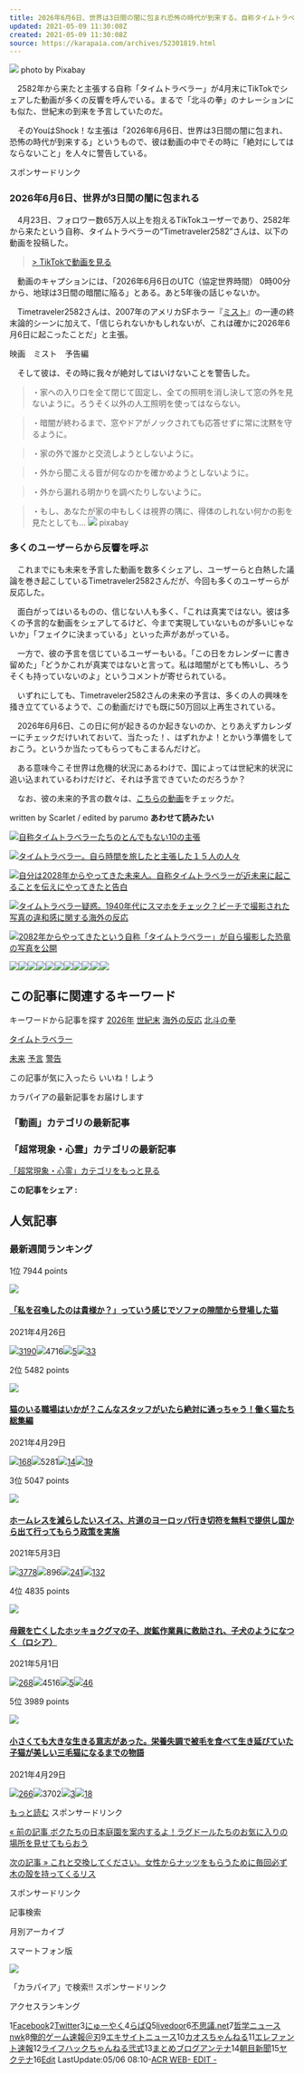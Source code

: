 ```yaml
---
title: 2026年6月6日、世界は3日間の闇に包まれ恐怖の時代が到来する。自称タイムトラベラーが予言
updated: 2021-05-09 11:30:08Z
created: 2021-05-09 11:30:08Z
source: https://karapaia.com/archives/52301819.html
---
```


![](https://livedoor.sp.blogimg.jp/karapaia_zaeega/imgs/1/5/1538a35e.jpg)
photo by Pixabay

　2582年から来たと主張する自称「タイムトラベラー」が4月末にTikTokでシェアした動画が多くの反響を呼んでいる。まるで「北斗の拳」のナレーションにも似た、世紀末の到来を予言していたのだ。

　そのYouはShock！な主張は「2026年6月6日、世界は3日間の闇に包まれ、恐怖の時代が到来する」というもので、彼は動画の中でその時に「絶対にしてはならないこと」を人々に警告している。

スポンサードリンク

### 2026年6月6日、世界が3日間の闇に包まれる

　4月23日、フォロワー数65万人以上を抱えるTikTokユーザーであり、2582年から来たという自称、タイムトラベラーの“Timetraveler2582”さんは、以下の動画を投稿した。

> [> TikTokで動画を見る](https://www.tiktok.com/@timetraveler2582/video/6954433942963473670)

　動画のキャプションには、「2026年6月6日のUTC（協定世界時間） 0時00分から、地球は3日間の暗闇に陥る」とある。あと5年後の話じゃないか。

　Timetraveler2582さんは、2007年のアメリカSFホラー『[ミスト](https://amzn.to/3b9MbdY)』の一連の終末論的シーンに加えて、「信じられないかもしれないが、これは確かに2026年6月6日に起こったことだ」と主張。

映画　ミスト　予告編

　そして彼は、その時に我々が絶対してはいけないことを警告した。
> ・家への入り口を全て閉じて固定し、全ての照明を消し決して窓の外を見ないように。ろうそく以外の人工照明を使ってはならない。

> ・暗闇が終わるまで、窓やドアがノックされても応答せずに常に沈黙を守るように。

> ・家の外で誰かと交流しようとしないように。

> ・外から聞こえる音が何なのかを確かめようとしないように。

> ・外から漏れる明かりを調べたりしないように。

> ・もし、あなたが家の中もしくは視界の隅に、得体のしれない何かの影を見たとしても…
![](https://livedoor.blogimg.jp/karapaia_zaeega/imgs/3/6/3626e6c0.jpg)
pixabay

### 多くのユーザーらから反響を呼ぶ

　これまでにも未来を予言した動画を数多くシェアし、ユーザーらと白熱した議論を巻き起こしているTimetraveler2582さんだが、今回も多くのユーザーらが反応した。

　面白がってはいるものの、信じない人も多く、「これは真実ではない。彼は多くの予言的な動画をシェアしてるけど、今まで実現していないものが多いじゃないか」「フェイクに決まっている」といった声があがっている。

　一方で、彼の予言を信じているユーザーもいる。「この日をカレンダーに書き留めた」「どうかこれが真実ではないと言って。私は暗闇がとても怖いし、ろうそくも持っていないのよ」というコメントが寄せられている。

　いずれにしても、Timetraveler2582さんの未来の予言は、多くの人の興味を掻き立てているようで、この動画だけでも既に50万回以上再生されている。

　2026年6月6日、この日に何が起きるのか起きないのか、とりあえずカレンダーにチェックだけいれておいて、当たった！、はずれかよ！とかいう準備をしておこう。というか当たってもらってもこまるんだけど。

　ある意味今こそ世界は危機的状況にあるわけで、国によっては世紀末的状況に追い込まれているわけだけど、それは予言できていたのだろうか？

　なお、彼の未来的予言の数々は、[こちらの動画](https://www.tiktok.com/@timetraveler2582?lang=ja-JP&is_copy_url=1&is_from_webapp=v1)をチェックだ。

written by Scarlet / edited by parumo
**あわせて読みたい**

[![](https://livedoor.blogimg.jp/karapaia_zaeega/imgs/1/4/14856ea9.jpg)自称タイムトラベラーたちのとんでもない10の主張](https://karapaia.com/archives/52260583.html)

[![](https://livedoor.blogimg.jp/karapaia_zaeega/imgs/f/9/f9d82fbf.jpg)タイムトラベラー。自ら時間を旅したと主張した１５人の人々](https://karapaia.com/archives/52240084.html)

[![](https://livedoor.blogimg.jp/karapaia_zaeega/imgs/2/6/2643b8f7.jpg)自分は2028年からやってきた未来人。自称タイムトラベラーが近未来に起こることを伝えにやってきたと告白](https://karapaia.com/archives/52249626.html)

[![](https://livedoor.blogimg.jp/karapaia_zaeega/imgs/c/5/c5d78dbe.jpg)タイムトラベラー疑惑。1940年代にスマホをチェック？ビーチで撮影された写真の違和感に関する海外の反応](https://karapaia.com/archives/52266071.html)

[![](https://livedoor.blogimg.jp/karapaia_zaeega/imgs/b/4/b4b2c3cf.jpg)2082年からやってきたという自称「タイムトラベラー」が自ら撮影した恐竜の写真を公開](https://karapaia.com/archives/52273449.html)

![](https://livedoor.blogimg.jp/karapaia_zaeega/imgs/1/5/1538a35e.jpg)![](https://livedoor.blogimg.jp/karapaia_zaeega/imgs/d/d/dd027b99.jpg)![](https://livedoor.sp.blogimg.jp/karapaia_zaeega/imgs/1/5/1538a35e.jpg)![](https://livedoor.blogimg.jp/karapaia_zaeega/imgs/3/6/3626e6c0.jpg)![](https://livedoor.blogimg.jp/karapaia_zaeega/imgs/5/2/52ec33a8.jpg)![](https://livedoor.blogimg.jp/karapaia_zaeega/imgs/c/4/c47970d2.jpg)![](https://livedoor.blogimg.jp/karapaia_zaeega/imgs/1/4/14856ea9.jpg)![](https://livedoor.blogimg.jp/karapaia_zaeega/imgs/f/9/f9d82fbf.jpg)![](https://livedoor.blogimg.jp/karapaia_zaeega/imgs/2/6/2643b8f7.jpg)![](https://livedoor.blogimg.jp/karapaia_zaeega/imgs/c/5/c5d78dbe.jpg)![](https://livedoor.blogimg.jp/karapaia_zaeega/imgs/b/4/b4b2c3cf.jpg)

## この記事に関連するキーワード

キーワードから記事を探す
[2026年](https://karapaia.com/tag/2026%E5%B9%B4)
[世紀末](https://karapaia.com/tag/%E4%B8%96%E7%B4%80%E6%9C%AB)
[海外の反応](https://karapaia.com/tag/%E6%B5%B7%E5%A4%96%E3%81%AE%E5%8F%8D%E5%BF%9C)
[北斗の拳](https://karapaia.com/tag/%E5%8C%97%E6%96%97%E3%81%AE%E6%8B%B3)

[タイムトラベラー](https://karapaia.com/tag/%E3%82%BF%E3%82%A4%E3%83%A0%E3%83%88%E3%83%A9%E3%83%99%E3%83%A9%E3%83%BC)

[未来](https://karapaia.com/tag/%E6%9C%AA%E6%9D%A5)
[予言](https://karapaia.com/tag/%E4%BA%88%E8%A8%80)
[警告](https://karapaia.com/tag/%E8%AD%A6%E5%91%8A)

この記事が気に入ったら
いいね！しよう

カラパイアの最新記事をお届けします

### 「動画」カテゴリの最新記事

### 「超常現象・心霊」カテゴリの最新記事

[「超常現象・心霊」カテゴリをもっと見る](https://karapaia.com/archives/cat_50034586.html)

 **この記事をシェア :**

## 人気記事

### 最新週間ランキング

1位
7944 points

[![](https://livedoor.blogimg.jp/karapaia_zaeega/imgs/4/5/458a58c0.jpg)](https://karapaia.com/archives/52301410.html)

#### [「私を召喚したのは貴様か？」っていう感じでソファの隙間から登場した猫](https://karapaia.com/archives/52301410.html)

2021年4月26日

[![](https://livedoor.4.blogimg.jp/karapaia_zaeega/imgs/6/f/6f07d0be.png)3190](https://twitter.com/search?q=https%3A%2F%2Fkarapaia.com%2Farchives%2F52301410.html)![](https://livedoor.4.blogimg.jp/karapaia_zaeega/imgs/2/7/27bc7918.png)4716[![](https://livedoor.4.blogimg.jp/karapaia_zaeega/imgs/9/2/924bd12b.png)5](http://b.hatena.ne.jp/entry/karapaia.com/archives/52301410.html)[![](https://livedoor.4.blogimg.jp/karapaia_zaeega/imgs/b/f/bf696b62.png)33](https://karapaia.com/archives/52301410.html#comments)

2位
5482 points

[![](https://livedoor.blogimg.jp/maranda/imgs/0/1/01d1b117.jpg)](https://karapaia.com/archives/52301573.html)

#### [猫のいる職場はいかが？こんなスタッフがいたら絶対に通っちゃう！働く猫たち総集編](https://karapaia.com/archives/52301573.html)

2021年4月29日

[![](https://livedoor.4.blogimg.jp/karapaia_zaeega/imgs/6/f/6f07d0be.png)168](https://twitter.com/search?q=https%3A%2F%2Fkarapaia.com%2Farchives%2F52301573.html)![](https://livedoor.4.blogimg.jp/karapaia_zaeega/imgs/2/7/27bc7918.png)5281[![](https://livedoor.4.blogimg.jp/karapaia_zaeega/imgs/9/2/924bd12b.png)14](http://b.hatena.ne.jp/entry/karapaia.com/archives/52301573.html)[![](https://livedoor.4.blogimg.jp/karapaia_zaeega/imgs/b/f/bf696b62.png)19](https://karapaia.com/archives/52301573.html#comments)

3位
5047 points

[![](https://livedoor.blogimg.jp/karapaia_zaeega/imgs/3/9/39a2f5e5.jpg)](https://karapaia.com/archives/52301671.html)

#### [ホームレスを減らしたいスイス、片道のヨーロッパ行き切符を無料で提供し国から出て行ってもらう政策を実施](https://karapaia.com/archives/52301671.html)

2021年5月3日

[![](https://livedoor.4.blogimg.jp/karapaia_zaeega/imgs/6/f/6f07d0be.png)3778](https://twitter.com/search?q=https%3A%2F%2Fkarapaia.com%2Farchives%2F52301671.html)![](https://livedoor.4.blogimg.jp/karapaia_zaeega/imgs/2/7/27bc7918.png)896[![](https://livedoor.4.blogimg.jp/karapaia_zaeega/imgs/9/2/924bd12b.png)241](http://b.hatena.ne.jp/entry/karapaia.com/archives/52301671.html)[![](https://livedoor.4.blogimg.jp/karapaia_zaeega/imgs/b/f/bf696b62.png)132](https://karapaia.com/archives/52301671.html#comments)

4位
4835 points

[![](https://livedoor.blogimg.jp/karapaia_zaeega/imgs/1/d/1d24430c.jpg)](https://karapaia.com/archives/52301493.html)

#### [母親を亡くしたホッキョクグマの子、炭鉱作業員に救助され、子犬のようになつく（ロシア）](https://karapaia.com/archives/52301493.html)

2021年5月1日

[![](https://livedoor.4.blogimg.jp/karapaia_zaeega/imgs/6/f/6f07d0be.png)268](https://twitter.com/search?q=https%3A%2F%2Fkarapaia.com%2Farchives%2F52301493.html)![](https://livedoor.4.blogimg.jp/karapaia_zaeega/imgs/2/7/27bc7918.png)4516[![](https://livedoor.4.blogimg.jp/karapaia_zaeega/imgs/9/2/924bd12b.png)5](http://b.hatena.ne.jp/entry/karapaia.com/archives/52301493.html)[![](https://livedoor.4.blogimg.jp/karapaia_zaeega/imgs/b/f/bf696b62.png)46](https://karapaia.com/archives/52301493.html#comments)

5位
3989 points

[![](https://livedoor.blogimg.jp/karapaia_zaeega/imgs/e/0/e004173b.jpg)](https://karapaia.com/archives/52301503.html)

#### [小さくても大きな生きる意志があった。栄養失調で被毛を食べて生き延びていた子猫が美しい三毛猫になるまでの物語](https://karapaia.com/archives/52301503.html)

2021年4月29日

[![](https://livedoor.4.blogimg.jp/karapaia_zaeega/imgs/6/f/6f07d0be.png)266](https://twitter.com/search?q=https%3A%2F%2Fkarapaia.com%2Farchives%2F52301503.html)![](https://livedoor.4.blogimg.jp/karapaia_zaeega/imgs/2/7/27bc7918.png)3702[![](https://livedoor.4.blogimg.jp/karapaia_zaeega/imgs/9/2/924bd12b.png)3](http://b.hatena.ne.jp/entry/karapaia.com/archives/52301503.html)[![](https://livedoor.4.blogimg.jp/karapaia_zaeega/imgs/b/f/bf696b62.png)18](https://karapaia.com/archives/52301503.html#comments)

[もっと読む](http://karapaia.sakura.ne.jp/rank/p/w/20210426/0)
スポンサードリンク

 [  « 前の記事  ボクたちの日本庭園を案内するよ！ラグドールたちのお気に入りの場所を見せてもらおう](https://karapaia.com/archives/52301847.html)

 [  次の記事 »  これと交換してください。女性からナッツをもらうために毎回必ず木の殻を持ってくるリス](https://karapaia.com/archives/52301850.html)

スポンサードリンク

記事検索

月別アーカイブ

スマートフォン版

![](https://chart.apis.google.com/chart?cht=qr&chs=123x123&chl=http%3A%2F%2Fkarapaia.com%2F&chld=M)

「カラパイア」で検索!!
スポンサードリンク

アクセスランキング

1[Facebook](https://www.facebook.com/)2[Twitter](https://twitter.com/)3[にゅーやく](http://newyaku.blog.fc2.com/)4[らばQ](http://labaq.com/)5[livedoor](http://blog.livedoor.com/ranking/blogger/)6[不思議.net](http://world-fusigi.net/)7[哲学ニュースnwk](http://blog.livedoor.jp/nwknews/)8[俺的ゲーム速報＠刃](http://jin115.com/)9[エキサイトニュース](https://www.excite.co.jp/)10[カオスちゃんねる](http://chaos2ch.com/)11[エレファント速報](http://elephant.2chblog.jp/)12[ライフハックちゃんねる弐式](http://lifehack2ch.livedoor.biz/)13[まとめブログアンテナ](http://matome-blog.jp/)14[朝目新聞](http://www.ne.jp/asahi/asame/shinbun/)15[ヤクテナ](http://www.yakutena.com/)16[Edit](http://rranking9.ziyu.net/edit.php?id=karapaia) LastUpdate:05/06 08:10-[ACR WEB](http://www.ziyu.net/)[- EDIT -](http://rranking9.ziyu.net/edit.php?id=karapaia)
